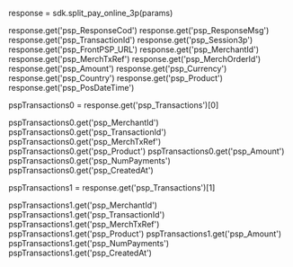 response = sdk.split_pay_online_3p(params)

response.get('psp_ResponseCod')
response.get('psp_ResponseMsg')
response.get('psp_TransactionId')
response.get('psp_Session3p')
response.get('psp_FrontPSP_URL')
response.get('psp_MerchantId')
response.get('psp_MerchTxRef')
response.get('psp_MerchOrderId')
response.get('psp_Amount')
response.get('psp_Currency')
response.get('psp_Country')
response.get('psp_Product')
response.get('psp_PosDateTime')

pspTransactions0 = response.get('psp_Transactions')[0]

pspTransactions0.get('psp_MerchantId')
pspTransactions0.get('psp_TransactionId')
pspTransactions0.get('psp_MerchTxRef')
pspTransactions0.get('psp_Product')
pspTransactions0.get('psp_Amount')
pspTransactions0.get('psp_NumPayments')
pspTransactions0.get('psp_CreatedAt')

pspTransactions1 = response.get('psp_Transactions')[1]

pspTransactions1.get('psp_MerchantId')
pspTransactions1.get('psp_TransactionId')
pspTransactions1.get('psp_MerchTxRef')
pspTransactions1.get('psp_Product')
pspTransactions1.get('psp_Amount')
pspTransactions1.get('psp_NumPayments')
pspTransactions1.get('psp_CreatedAt')


